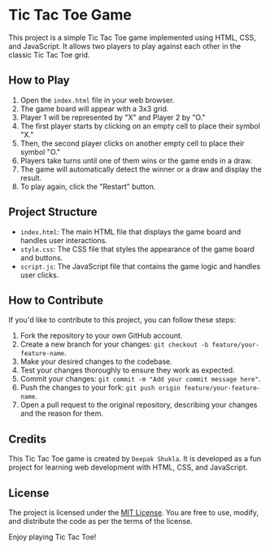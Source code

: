 # Tic Tac Toe Game

This project is a simple Tic Tac Toe game implemented using HTML, CSS, and JavaScript. It allows two players to play against each other in the classic Tic Tac Toe grid.

## How to Play

1. Open the `index.html` file in your web browser.
2. The game board will appear with a 3x3 grid.
3. Player 1 will be represented by "X" and Player 2 by "O."
4. The first player starts by clicking on an empty cell to place their symbol "X."
5. Then, the second player clicks on another empty cell to place their symbol "O."
6. Players take turns until one of them wins or the game ends in a draw.
7. The game will automatically detect the winner or a draw and display the result.
8. To play again, click the "Restart" button.

## Project Structure

- `index.html`: The main HTML file that displays the game board and handles user interactions.
- `style.css`: The CSS file that styles the appearance of the game board and buttons.
- `script.js`: The JavaScript file that contains the game logic and handles user clicks.

## How to Contribute

If you'd like to contribute to this project, you can follow these steps:

1. Fork the repository to your own GitHub account.
2. Create a new branch for your changes: `git checkout -b feature/your-feature-name`.
3. Make your desired changes to the codebase.
4. Test your changes thoroughly to ensure they work as expected.
5. Commit your changes: `git commit -m "Add your commit message here"`.
6. Push the changes to your fork: `git push origin feature/your-feature-name`.
7. Open a pull request to the original repository, describing your changes and the reason for them.

## Credits

This Tic Tac Toe game is created by `Deepak Shukla`. It is developed as a fun project for learning web development with HTML, CSS, and JavaScript.

## License

The project is licensed under the [MIT License](LICENSE). You are free to use, modify, and distribute the code as per the terms of the license.

Enjoy playing Tic Tac Toe!

